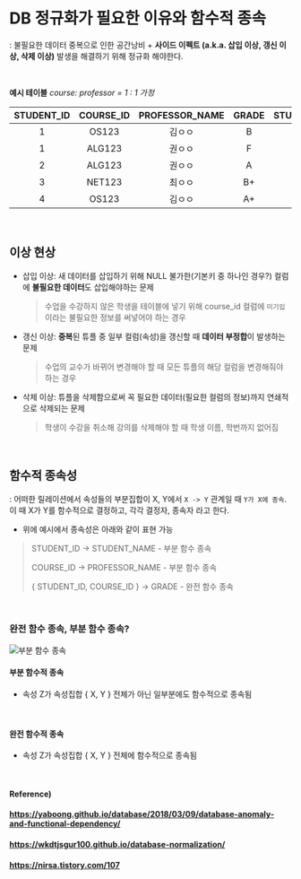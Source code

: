 # DB 정규화가 필요한 이유와 함수적 종속

: 불필요한 데이터 중복으로 인한 공간낭비 + **사이드 이펙트 (a.k.a. 삽입 이상, 갱신 이상, 삭제 이상)** 발생을 해결하기 위해 정규화 해야한다.

<Br>

**예시 테이블** *course: professor = 1 : 1 가정*

| **STUDENT_ID** | **COURSE_ID** | **PROFESSOR_NAME** | GRADE | STUDENT_NAME |
| :------------: | :-----------: | :----------------: | :---: | :----------: |
|       1        |     OS123     |       김ㅇㅇ       |   B   |    김ㅇㅇ    |
|       1        |    ALG123     |       권ㅇㅇ       |   F   |    김ㅇㅇ    |
|       2        |    ALG123     |       권ㅇㅇ       |   A   |    이ㅇㅇ    |
|       3        |    NET123     |       최ㅇㅇ       |  B+   |    최ㅇㅇ    |
|       4        |     OS123     |       김ㅇㅇ       |  A+   |    손ㅇㅇ    |

<br>

## 이상 현상

* 삽입 이상: 새 데이터를 삽입하기 위해 NULL 불가한(기본키 중 하나인 경우?) 컬럼에 **불필요한 데이터**도 삽입해야하는 문제

  > 수업을 수강하지 않은 학생을 테이블에 넣기 위해 course_id 컬럼에 `미기입` 이라는 불필요한 정보를 써넣어야 하는 경우

* 갱신 이상: **중복**된 튜플 중 일부 컬럼(속성)을 갱신할 때 **데이터 부정합**이 발생하는 문제

  > 수업의 교수가 바뀌어 변경해야 할 때 모든 튜플의 해당 컬럼을 변경해줘야 하는 경우

* 삭제 이상: 튜플을 삭제함으로써 꼭 필요한 데이터(필요한 컬럼의 정보)까지 연쇄적으로 삭제되는 문제

  > 학생이 수강을 취소해 강의를 삭제해야 할 때 학생 이름, 학번까지 없어짐

<Br>

## 함수적 종속성

: 어떠한 릴레이션에서 속성들의 부분집합이 X, Y에서 `X -> Y` 관계일 때 `Y가 X에 종속`. 이 때 X가 Y를 함수적으로 결정하고, 각각 결정자, 종속자 라고 한다.

* 위에 예시에서 종속성은 아래와 같이 표현 가능

> STUDENT_ID -> STUDENT_NAME - 부분 함수 종속
>
> COURSE_ID -> PROFESSOR_NAME - 부분 함수 종속
>
> { STUDENT_ID, COURSE_ID } -> GRADE - 완전 함수 종속
>

<br>

### 완전 함수 종속, 부분 함수 종속?

![부분 함수 종속](http://dl.dropbox.com/s/q4qcy99obhv6vnu/%EC%8A%A4%ED%81%AC%EB%A6%B0%EC%83%B7%202018-12-03%2010.49.33.png)

#### 부분 함수적 종속

* 속성 Z가 속성집합 { X, Y } 전체가 아닌 일부분에도 함수적으로 종속됨

<br>

#### 완전 함수적 종속

* 속성 Z가 속성집합 { X, Y } 전체에 함수적으로 종속됨

<br>

#### Reference)

#### https://yaboong.github.io/database/2018/03/09/database-anomaly-and-functional-dependency/

#### https://wkdtjsgur100.github.io/database-normalization/

#### https://nirsa.tistory.com/107

